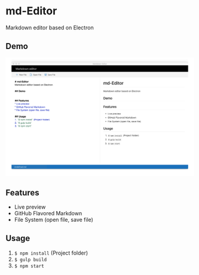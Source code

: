 # md-Editor
Markdown editor based on Electron

## Demo
![](./md-editor.png)

## Features
* Live preview
* GitHub Flavored Markdown
* File System (open file, save file)

## Usage
1. `$ npm install` (Project folder)
2. `$ gulp build`
3. `$ npm start`
